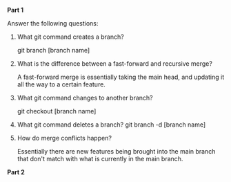 **Part 1**

Answer the following questions:

1. What git command creates a branch?

    git branch [branch name]

1. What is the difference between a fast-forward and recursive merge?

    A fast-forward merge is essentially taking the main head, and updating it all the way to a certain feature. 

1. What git command changes to another branch?

    git checkout [branch name]

1. What git command deletes a branch?
    git branch -d [branch name]

1. How do merge conflicts happen?

    Essentially there are new features being brought into the main branch that don't match with what is currently in the main branch. 



**Part 2**